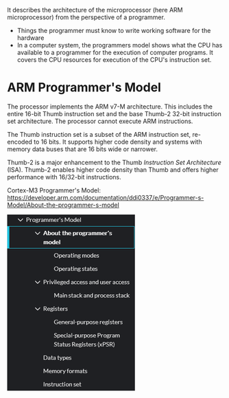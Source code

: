 It describes the architecture of the microprocessor (here ARM microprocessor) from the perspective of a programmer.

* Things the programmer must know to write working software for the hardware
* In a computer system, the programmers model shows what the CPU has available to a programmer for the execution of computer programs. It covers the CPU resources for execution of the CPU's instruction set.

# ARM Programmer's Model

The processor implements the ARM v7-M architecture. This includes the entire 16-bit Thumb instruction set and the base Thumb-2 32-bit instruction set architecture. The processor cannot execute ARM instructions.

The Thumb instruction set is a subset of the ARM instruction set, re-encoded to 16 bits. It supports higher code density and systems with memory data buses that are 16 bits wide or narrower.

Thumb-2 is a major enhancement to the Thumb *Instruction Set Architecture* (ISA). Thumb-2 enables higher code density than Thumb and offers higher performance with 16/32-bit instructions.

Cortex-M3 Programmer's Model: https://developer.arm.com/documentation/ddi0337/e/Programmer-s-Model/About-the-programmer-s-model

![Pasted image 20250104145742.png](assets/Pasted%20image%2020250104145742.png)
